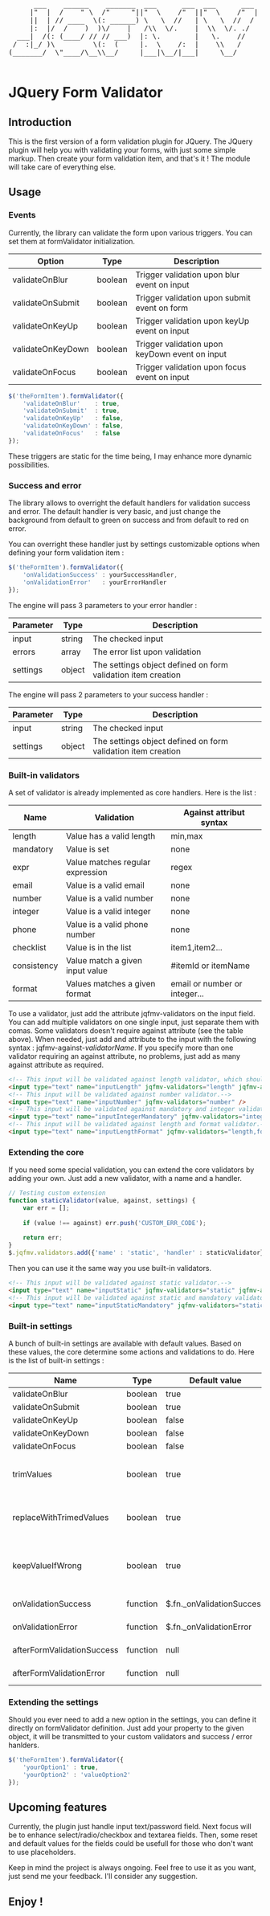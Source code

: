 <pre>
      ___    ______    _______  ___      ___  ___      ___ 
     |"  |  /    " \  /"     "||"  \    /"  ||"  \    /"  |
     ||  | // ____  \(: ______) \   \  //   | \   \  //  / 
     |:  |/  /    )  )\/    |   /\\  \/.    |  \\  \/. ./  
  ___|  /(: (____/ // // ___)  |: \.        |   \.    //   
 /  :|_/ )\         \(:  (     |.  \    /:  |    \\   /    
(_______/  \"____/\__\\__/     |___|\__/|___|     \__/     
                                                           
</pre>

# JQuery Form Validator


## Introduction <a id="#introduction"></a>
This is the first version of a form validation plugin for JQuery.
The JQuery plugin will help you with validating your forms, with just some
simple markup. Then create your form validation item, and that's it !
The module will take care of everything else.

## Usage <a id="#usage"></a>

### Events <a id="#events"></a>
Currently, the library can validate the form upon various triggers. You can set them 
at formValidator initialization.

| Option            | Type    | Description                                    |
| ----------------- | ------- | ---------------------------------------------- |
| validateOnBlur    | boolean | Trigger validation upon blur event on input    |
| validateOnSubmit  | boolean | Trigger validation upon submit event on form   |
| validateOnKeyUp   | boolean | Trigger validation upon keyUp event on input   |
| validateOnKeyDown | boolean | Trigger validation upon keyDown event on input |
| validateOnFocus   | boolean | Trigger validation upon focus event on input   |

```javascript
$('theFormItem').formValidator({
    'validateOnBlur'    : true,
    'validateOnSubmit'  : true,
    'validateOnKeyUp'   : false,
    'validateOnKeyDown' : false,
    'validateOnFocus'   : false
});
```

These triggers are static for the time being, I may enhance more dynamic possibilities.

### Success and error <a id="#successAndError"></a>
The library allows to overright the default handlers for validation success and error.
The default handler is very basic, and just change the background from default to green
on success and from default to red on error.

You can overright these handler just by settings customizable options when defining your
form validation item :

```javascript
$('theFormItem').formValidator({
    'onValidationSuccess' : yourSuccessHandler,
    'onValidationError'   : yourErrorHandler
});
```

The engine will pass 3 parameters to your error handler :

| Parameter | Type   | Description                                                  |
| --------- | ------ | ------------------------------------------------------------ |
| input     | string | The checked input                                            |
| errors    | array  | The error list upon validation                               |
| settings  | object | The settings object defined on form validation item creation |

The engine will pass 2 parameters to your success handler :

| Parameter | Type   | Description                                                  |
| --------- | ------ | ------------------------------------------------------------ |
| input     | string | The checked input                                            |
| settings  | object | The settings object defined on form validation item creation |

### Built-in validators <a id="#builtIntValidators"></a>
A set of validator is already implemented as core handlers. Here is the list :

| Name       | Validation                       | Against attribut syntax       |
| ---------- | -------------------------------- | ----------------------------- |
| length     | Value has a valid length         | min,max                       |
| mandatory  | Value is set                     | none                          | 
| expr       | Value matches regular expression | regex                         |
| email      | Value is a valid email           | none                          |
| number     | Value is a valid number          | none                          |
| integer    | Value is a valid integer         | none                          |
| phone      | Value is a valid phone number    | none                          |
| checklist  | Value is in the list             | item1,item2...                |
| consistency| Value match a given input value  | #itemId or itemName           |
| format     | Values matches a given format    | email or number or integer... |

To use a validator, just add the attribute jqfmv-validators on the input field. You can add multiple validators
on one single input, just separate them with comas.
Some validators doesn't require against attribute (see the table above). When needed, just add 
and attribute to the input with the following syntax : jqfmv-against-*validatorName*.
If you specify more than one validator requiring an against attribute, no problems, just add as many
against attribute as required.

```html
<!-- This input will be validated against length validator, which should be at list 1. -->
<input type="text" name="inputLength" jqfmv-validators="length" jqfmv-against-length="1," />
<!-- This input will be validated against number validator.-->
<input type="text" name="inputNumber" jqfmv-validators="number" />
<!-- This input will be validated against mandatory and integer validator.-->
<input type="text" name="inputIntegerMandatory" jqfmv-validators="integer,mandatory" />
<!-- This input will be validated against length and format validator.-->
<input type="text" name="inputLengthFormat" jqfmv-validators="length,format" jqfmv-against-length="10,15" jqfmv-against-format="number" />
```

### Extending the core <a id="#extendingTheCore"></a>
If you need some special validation, you can extend the core validators by adding your own.
Just add a new validator, with a name and a handler.

```javascript
// Testing custom extension
function staticValidator(value, against, settings) {
    var err = [];
    
    if (value !== against) err.push('CUSTOM_ERR_CODE');
    
    return err;
}
$.jqfmv.validators.add({'name' : 'static', 'handler' : staticValidator});
```

Then you can use it the same way you use built-in validators.

```html
<!-- This input will be validated against static validator.-->
<input type="text" name="inputStatic" jqfmv-validators="static" jqfmv-against-static="test" />
<!-- This input will be validated against static and mandatory validator.-->
<input type="text" name="inputStaticMandatory" jqfmv-validators="static,mandatory" jqfmv-against-static="test" />
```

### Built-in settings <a id="#builtInSettings"></a>
A bunch of built-in settings are available with default values. Based on these values, the core determine some actions
and validations to do. Here is the list of built-in settings :

| Name                       | Type     | Default value             | Description                                 |
| -------------------------- | -------- | ------------------------- | ------------------------------------------- |
| validateOnBlur             | boolean  | true                      | cf. [Events](#events)                       |
| validateOnSubmit           | boolean  | true                      | cf. [Events](#events)                       |
| validateOnKeyUp            | boolean  | false                     | cf. [Events](#events)                       |
| validateOnKeyDown          | boolean  | false                     | cf. [Events](#events)                       |
| validateOnFocus            | boolean  | false                     | cf. [Events](#events)                       |
| trimValues                 | boolean  | true                      | Trim the values before check                |
| replaceWithTrimedValues    | boolean  | true                      | Replace the values in the input after trim  |
| keepValueIfWrong           | boolean  | true                      | Keep the value in place if validation error |
| onValidationSuccess        | function | $.fn._onValidationSuccess | cf. [Success and error](#successAndError)   |
| onValidationError          | function | $.fn._onValidationError   | cf. [Success and error](#successAndError)   |
| afterFormValidationSuccess | function | null                      | cf. [Success and error](#successAndError)   |
| afterFormValidationError   | function | null                      | cf. [Success and error](#successAndError)   |


### Extending the settings <a id="#extendingTheSettings"></a>
Should you ever need to add a new option in the settings, you can define it directly on formValidator definition.
Just add your property to the given object, it will be transmitted to your custom validators and success / error
hanlders.

```javascript
$('theFormItem').formValidator({
    'yourOption1' : true,
    'yourOption2' : 'valueOption2'
});
```

## Upcoming features <a id="#upcomingFeatures"></a>
Currently, the plugin just handle input text/password field. Next focus will be to enhance select/radio/checkbox
and textarea fields.
Then, some reset and default values for the fields could be usefull for those who don't want to use placeholders.

Keep in mind the project is always ongoing. Feel free to use it as you want, just send me your feedback. I'll 
consider any suggestion.

## Enjoy ! <a id="#enjoy"></a>